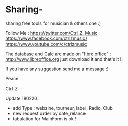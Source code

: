 # Sharing-
sharing free tools for musician & others one :)

Follow Me :
https://twitter.com/Ctrl_Z_Music
https://www.facebook.com/ctrlzmusic/
https://www.youtube.com/c/ctrlzmusic



The database and Calc are made on "libre office" : http://www.libreoffice.org
just download it and that's it !!

If you have any suggestion send me a message :)

Peace 

Ctrl-Z


Update 180220 : 
* add Type : webzine, tourneur, label, Radio, Club
* new request order by date_relance
* tabulation for MainForm is ok ! 
                
